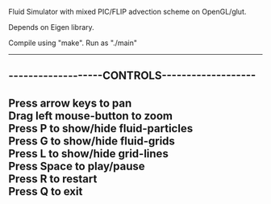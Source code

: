 Fluid Simulator with mixed PIC/FLIP advection scheme on OpenGL/glut.

Depends on Eigen library.

Compile using "make".
Run as "./main"

----------------------------------------------
-------------------CONTROLS-------------------
----------------------------------------------
Press arrow keys to pan  
Drag left mouse-button to zoom  
Press P to show/hide fluid-particles  
Press G to show/hide fluid-grids  
Press L to show/hide grid-lines  
Press Space to play/pause  
Press R to restart  
Press Q to exit  
----------------------------------------------
